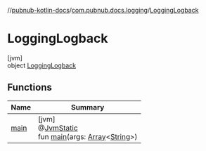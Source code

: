 //[pubnub-kotlin-docs](../../../index.md)/[com.pubnub.docs.logging](../index.md)/[LoggingLogback](index.md)

# LoggingLogback

[jvm]\
object [LoggingLogback](index.md)

## Functions

| Name | Summary |
|---|---|
| [main](main.md) | [jvm]<br>@[JvmStatic](https://kotlinlang.org/api/core/kotlin-stdlib/kotlin.jvm/-jvm-static/index.html)<br>fun [main](main.md)(args: [Array](https://kotlinlang.org/api/core/kotlin-stdlib/kotlin/-array/index.html)&lt;[String](https://kotlinlang.org/api/core/kotlin-stdlib/kotlin/-string/index.html)&gt;) |
